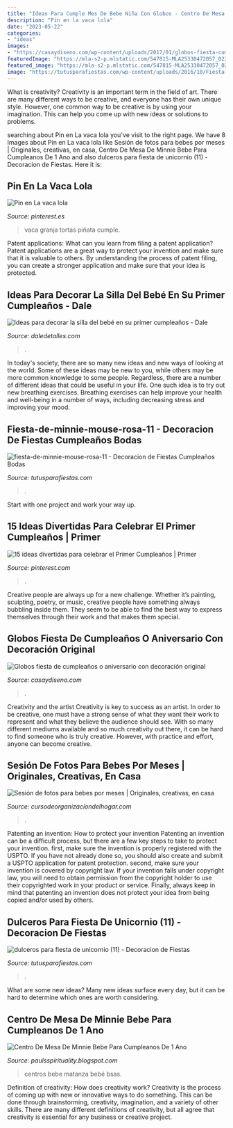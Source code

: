 ```yaml
---
title: "Ideas Para Cumple Mes De Bebe Niña Con Globos - Centro De Mesa De Minnie Bebe Para Cumpleanos De 1 Ano"
description: "Pin en la vaca lola"
date: "2023-05-22"
categories:
- "ideas"
images:
- "https://casaydiseno.com/wp-content/uploads/2017/01/globos-fiesta-cumpleanos-ninos-opciones-originales.jpg"
featuredImage: "https://mla-s2-p.mlstatic.com/547815-MLA25330472057_022017-O.jpg"
featured_image: "https://mla-s2-p.mlstatic.com/547815-MLA25330472057_022017-O.jpg"
image: "https://tutusparafiestas.com/wp-content/uploads/2016/10/Fiesta-de-Minnie-Mouse-rosa-11.jpg"
---
```



What is creativity?
Creativity is an important term in the field of art. There are many different ways to be creative, and everyone has their own unique style. However, one common way to be creative is by using your imagination. This can help you come up with new ideas or solutions to problems.

	

		
searching about Pin en La vaca lola you've visit to the right page. We have 8 Images about Pin en La vaca lola like Sesión de fotos para bebes por meses | Originales, creativas, en casa, Centro De Mesa De Minnie Bebe Para Cumpleanos De 1 Ano and also dulceros para fiesta de unicornio (11) - Decoracion de Fiestas. Here it is:
		
    
## Pin En La Vaca Lola

<img loading=lazy src="https://i.pinimg.com/736x/8d/60/5c/8d605c82a90601133a4f7036352a4678.jpg" onerror="this.onerror=null;this.src='https://tse2.mm.bing.net/th?id=OIP.FYWzCxhUZdUeis6-ItOtmgHaNK&amp;pid=15.1';" alt="Pin en La vaca lola">

_Source: pinterest.es_

>vaca granja tortas piñata cumple. 

	

Patent applications: What can you learn from filing a patent application?
Patent applications are a great way to protect your invention and make sure that it is valuable to others. By understanding the process of patent filing, you can create a stronger application and make sure that your idea is protected.

    
## Ideas Para Decorar La Silla Del Bebé En Su Primer Cumpleaños - Dale

<img loading=lazy src="https://i1.wp.com/www.daledetalles.com/wp-content/uploads/2016/09/silla-de-bebe-decorada7.jpg" onerror="this.onerror=null;this.src='https://tse2.mm.bing.net/th?id=OIP.VjTKYyAJu-xE9ntc33HH9gHaLG&amp;pid=15.1';" alt="Ideas para decorar la silla del bebé en su primer cumpleaños - Dale">

_Source: daledetalles.com_

>. 

	

In today's society, there are so many new ideas and new ways of looking at the world. Some of these ideas may be new to you, while others may be more common knowledge to some people. Regardless, there are a number of different ideas that could be useful in your life. One such idea is to try out new breathing exercises. Breathing exercises can help improve your health and well-being in a number of ways, including decreasing stress and improving your mood.

    
## Fiesta-de-minnie-mouse-rosa-11 - Decoracion De Fiestas Cumpleaños Bodas

<img loading=lazy src="https://tutusparafiestas.com/wp-content/uploads/2016/10/Fiesta-de-Minnie-Mouse-rosa-11.jpg" onerror="this.onerror=null;this.src='https://tse1.mm.bing.net/th?id=OIP.NOrmePKSWOPtYbOCdPlbrQHaEy&amp;pid=15.1';" alt="fiesta-de-minnie-mouse-rosa-11 - Decoracion de Fiestas Cumpleaños Bodas">

_Source: tutusparafiestas.com_

>. 

	

Start with one project and work your way up.

    
## 15 Ideas Divertidas Para Celebrar El Primer Cumpleaños | Primer

<img loading=lazy src="https://i.pinimg.com/originals/50/11/22/5011225256a6344b80624cbf8b734fe1.jpg" onerror="this.onerror=null;this.src='https://tse4.mm.bing.net/th?id=OIP.FMFaaxKO90_St2pj4MnV8AHaLG&amp;pid=15.1';" alt="15 ideas divertidas para celebrar el Primer Cumpleaños | Primer">

_Source: pinterest.com_

>. 

	

Creative people are always up for a new challenge. Whether it’s painting, sculpting, poetry, or music, creative people have something always bubbling inside them. They seem to be able to find the best way to express themselves through their work and that makes them special.

    
## Globos Fiesta De Cumpleaños O Aniversario Con Decoración Original

<img loading=lazy src="https://casaydiseno.com/wp-content/uploads/2017/01/globos-fiesta-cumpleanos-ninos-opciones-originales.jpg" onerror="this.onerror=null;this.src='https://tse1.mm.bing.net/th?id=OIP.GnPTmZcUVaO2bX92-TglRQHaFj&amp;pid=15.1';" alt="Globos fiesta de cumpleaños o aniversario con decoración original">

_Source: casaydiseno.com_

>. 

	

Creativity and the artist
Creativity is key to success as an artist. In order to be creative, one must have a strong sense of what they want their work to represent and what they believe the audience should see. With so many different mediums available and so much creativity out there, it can be hard to find someone who is truly creative. However, with practice and effort, anyone can become creative.

    
## Sesión De Fotos Para Bebes Por Meses | Originales, Creativas, En Casa

<img loading=lazy src="https://cursodeorganizaciondelhogar.com/wp-content/uploads/2017/08/ideas-para-la-fotografía-que-enmarca-los-primeros-doce-meses-del-bebe-8.jpg" onerror="this.onerror=null;this.src='https://tse1.mm.bing.net/th?id=OIP.3tui6diBMlBuU9AhaemKnAHaLV&amp;pid=15.1';" alt="Sesión de fotos para bebes por meses | Originales, creativas, en casa">

_Source: cursodeorganizaciondelhogar.com_

>. 

	

Patenting an invention: How to protect your invention
Patenting an invention can be a difficult process, but there are a few key steps to take to protect your invention. first, make sure the invention is properly registered with the USPTO. If you have not already done so, you should also create and submit a USPTO application for patent protection. second, make sure your invention is covered by copyright law. If your invention falls under copyright law, you will need to obtain permission from the copyright holder to use their copyrighted work in your product or service. Finally, always keep in mind that patenting an invention does not protect your idea from being copied and/or used by others.

    
## Dulceros Para Fiesta De Unicornio (11) - Decoracion De Fiestas

<img loading=lazy src="https://tutusparafiestas.com/wp-content/uploads/2018/01/dulceros-para-fiesta-de-unicornio-11.jpg" onerror="this.onerror=null;this.src='https://tse3.mm.bing.net/th?id=OIP.wyC-bhNgXij2BDItRN1blAHaLH&amp;pid=15.1';" alt="dulceros para fiesta de unicornio (11) - Decoracion de Fiestas">

_Source: tutusparafiestas.com_

>. 

	

What are some new ideas?
Many new ideas surface every day, but it can be hard to determine which ones are worth considering.

    
## Centro De Mesa De Minnie Bebe Para Cumpleanos De 1 Ano

<img loading=lazy src="https://mla-s2-p.mlstatic.com/547815-MLA25330472057_022017-O.jpg" onerror="this.onerror=null;this.src='https://tse2.mm.bing.net/th?id=OIP.aJG25BvUB2jgDPtSCDj49AAAAA&amp;pid=15.1';" alt="Centro De Mesa De Minnie Bebe Para Cumpleanos De 1 Ano">

_Source: paulsspirituality.blogspot.com_

>centros bebe matanza bebé bsas. 

	

Definition of creativity: How does creativity work?
Creativity is the process of coming up with new or innovative ways to do something. This can be done through brainstorming, creativity, imagination, and a variety of other skills. There are many different definitions of creativity, but all agree that creativity is essential for any business or creative project.


